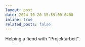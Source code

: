 ```yaml
---
layout: post
date: 2024-10-20 15:59:00-0400
inline: true
related_posts: false
---
```


Helping a fiend with "Projektarbeit".
